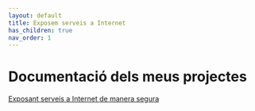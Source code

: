 ```yaml
---
layout: default
title: Exposem serveis a Internet
has_children: true
nav_order: 1
---
```


# Documentació dels meus projectes

[Exposant serveis a Internet de manera segura](/index.md)